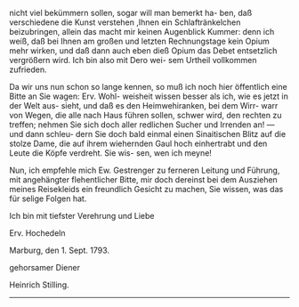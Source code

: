 <a name="p8"></a>

nicht viel bekümmern sollen, sogar will man bemerkt ha-
ben, daß verschiedene die Kunst verstehen ,Ihnen ein
Schlaftränkelchen beizubringen, allein das macht mir
keinen Augenblick Kummer: denn ich weiß, daß bei Ihnen
am großen und letzten Rechnungstage kein Opium mehr
wirken, und daß dann auch eben dieß Opium das Debet
entsetzlich vergrößern wird. Ich bin also mit Dero wei-
sem Urtheil vollkommen zufrieden.

Da wir uns nun schon so lange kennen, so muß ich
noch hier öffentlich eine Bitte an Sie wagen: Erv. Wohl-
weisheit wissen besser als ich, wie es jetzt in der Welt aus-
sieht, und daß es den Heimwehiranken, bei dem Wirr-
warr von Wegen, die alle nach Haus führen sollen, schwer
wird, den rechten zu treffen; nehmen Sie sich doch aller
redlichen Sucher und Irrenden an! — und dann schleu-
dern Sie doch bald einmal einen Sinaitischen Blitz
auf die stolze Dame, die auf ihrem wiehernden Gaul hoch
einhertrabt und den Leute die Köpfe verdreht. Sie wis-
sen, wen ich meyne!

Nun, ich empfehle mich Ew. Gestrenger zu ferneren
Leitung und Führung, mit angehängter flehentlicher Bitte,
mir doch dereinst bei dem Ausziehen meines Reisekleids
ein freundlich Gesicht zu machen, Sie wissen, was das
für selige Folgen hat.

Ich bin mit tiefster Verehrung und Liebe

Erv. Hochedeln

Marburg, den 1. Sept. 1793.

gehorsamer Diener

Heinrich Stilling.

***

